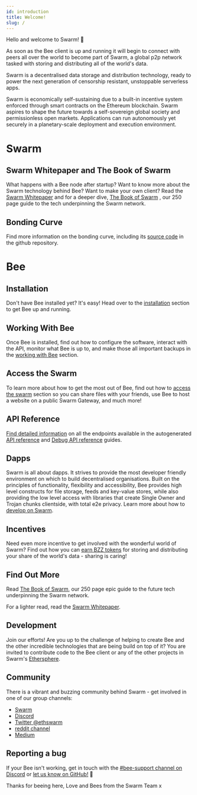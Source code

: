 ```yaml
---
id: introduction
title: Welcome!
slug: /
---
```


Hello and welcome to Swarm! 🐝

As soon as the Bee client is up and running it will begin to connect with peers all over the world to become part of Swarm, a global p2p network tasked with storing and distributing all of the world's data.

Swarm is a decentralised data storage and distribution technology, ready to power the next generation of censorship resistant, unstoppable serverless apps.

Swarm is economically self-sustaining due to a built-in incentive system enforced through smart contracts on the Ethereum blockchain. Swarm aspires to shape the future towards a self-sovereign global society and permissionless open markets. Applications can run autonomously yet securely in a planetary-scale deployment and execution environment.

# Swarm

## Swarm Whitepaper and The Book of Swarm

What happens with a Bee node after startup? Want to know more about the Swarm technology behind Bee?
Want to make your own client? Read the <a href="/swarm-whitepaper.pdf" target="_blank" rel="noopener noreferrer">Swarm Whitepaper</a> and for a deeper dive, <a href="/the-book-of-swarm.pdf" target="_blank" rel="noopener noreferrer">The Book of Swarm</a> ,
our 250 page guide to the tech underpinning the Swarm network.

## Bonding Curve

Find more information on the bonding curve, including its [source code](https://github.com/ethersphere/bzzaar-contracts) in the github repository.

# Bee

## Installation

Don't have Bee installed yet? It's easy! Head over to the [installation](/docs/installation/quick-start) section to get Bee up and running.

## Working With Bee

Once Bee is installed, find out how to configure the software, interact with the API, monitor what Bee is up to, and make those all important backups in the [working with Bee](/docs/working-with-bee/introduction) section.

## Access the Swarm

To learn more about how to get the most out of Bee, find out how to [access the swarm](/docs/access-the-swarm/upload-and-download) section so you can share files with your friends, use Bee to host a website on a public Swarm Gateway, and much more!

## API Reference

[Find detailed information](/docs/api-reference/api-reference) on all the endpoints available in the autogenerated <a href="/api" target="_blank" rel="noopener noreferrer">API reference</a> and <a href="/debug-api" target="_blank" rel="noopener noreferrer">Debug API reference</a> guides.

## Dapps

Swarm is all about dapps. It strives to provide the most developer
friendly environment on which to build decentralised
organisations. Built on the principles of functionality, flexibility
and accessibility, Bee provides high level constructs for file
storage, feeds and key-value stores, while also providing the low
level access with libraries that create Single Owner and Trojan chunks
clientside, with total e2e privacy. Learn more about how to [develop
on Swarm](/docs/dapps-on-swarm/introduction).

## Incentives

Need even more incentive to get involved with the wonderful world of
Swarm? Find out how you can [earn BZZ
tokens](/docs/working-with-bee/cashing-out) for storing and
distributing your share of the world's data - sharing is caring!

## Find Out More

Read <a href="/the-book-of-swarm.pdf" target="_blank"
rel="noopener noreferrer">The Book of Swarm</a>, our 250 page epic
guide to the future tech underpinning the Swarm network.

For a lighter read, read the <a href="/swarm-whitepaper.pdf" target="_blank" rel="noopener noreferrer">Swarm Whitepaper</a>.

## Development

Join our efforts! Are you up to the challenge of
helping to create Bee and the other incredible technologies that are
being build on top of it? You are invited to contribute code to the Bee
client or any of the other projects in Swarm's
[Ethersphere](https://github.com/ethersphere).

## Community

There is a vibrant and buzzing community behind Swarm - get involved
in one of our group channels:

-   [Swarm](http://ethswarm.org)
-   [Discord](https://discord.gg/wdghaQsGq5)
-   [Twitter @ethswarm](https://twitter.com/ethswarm)
-   [reddit channel](https://www.reddit.com/r/ethswarm/)
-   [Medium](https://ethswarm.medium.com/)

## Reporting a bug

If your Bee isn't working, get in touch with the [#bee-support channel on Discord](https://discord.gg/wdghaQsGq5) or [let us know on GitHub!](https://github.com/ethersphere/bee/issues) 🐝

Thanks for beeing here, Love and Bees from the Swarm Team x
